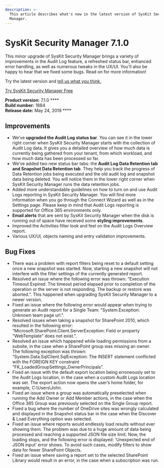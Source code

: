 ```yaml
---
description: >-
  This article describes what's new in the latest version of SysKit Security
  Manager.
---
```


# SysKit Security Manager 7.1.0

This minor upgrade of SysKit Security Manager brings a variety of improvements in the Audit Log feature, a refreshed status bar, enhanced error handling, as well as numerous tweaks in the UX/UI. You'll also be happy to hear that we fixed some bugs. Read on for more information!  

Try the latest version and [tell us what you think.](https://www.syskit.com/company/contact-us/) 

[Try SysKit Security Manager Free](https://www.syskit.com/products/security-manager/download/) 

**Product version:** 7.1.0  ****  
**Build number:** 1884    
**Release date:** May 24, 2019 ****

## Improvements

* We’ve **upgraded the Audit Log status bar**. You can see it in the lower right corner when SysKit Security Manager starts with the collection of Audit Log data. It gives you a detailed overview of how much data is currently being gathered from your tenant, from which workload, and how much data has been processed so far.  
* We’ve added two new status bar tabs: the **Audit Log Data Retention tab and Snapshot Data Retention tab**. They help you track the progress of Data Retention jobs being executed and the old audit log and snapshot data being deleted. You will notice them in the lower right corner when SysKit Security Manager runs the data retention jobs.  
* Added more understandable guidelines on how to turn on and use Audit Logs reporting in SysKit Security Manager. You will find more information when you go through the Connect Wizard as well as in the Settings page. Please keep in mind that Audit Logs reporting is supported for Office 365 environments only.  
* **Email alerts** that are sent by SysKit Security Manager when the disk is running out of space have received some **styling improvements**.  
* Improved the Activities filter look and feel on the Audit Logs Overview report.  
* Various UX/UI, objects naming and entry validation improvements. 

## Bug Fixes

* There was a problem with report filters being reset to a default setting once a new snapshot was started. Now, starting a new snapshot will not interfere with the filter settings of the currently generated report.  
* Resolved an issue where the following error was thrown: “Execution Timeout Expired. The timeout period elapsed prior to completion of the operation or the server is not responding. The backup or restore was aborted.”. This happened when upgrading SysKit Security Manager to a newer version.  
* Fixed an issue where the following error would appear when trying to generate an Audit report for a Single Team: "System.Exception: Unknown team page url.".  
* Resolved issues when taking a snapshot for SharePoint 2010, which resulted in the following error: “Microsoft.SharePoint.Client.ServerException: Field or property "WebTemplate" does not exist.”.   
* Resolved an issue which happened while loading permissions from a subsite, in the case when a SharePoint group was missing an owner. The following exception was thrown: “System.Data.SqlClient.SqlException: The INSERT statement conflicted with the FOREIGN KEY constraint "FK\_LoadedGroupSettings\_OwnerPrincipals”.  
* Fixed an issue with the default export location being erroneously set to the Audit Logs location, in the case when a custom Audit Logs location was set.  The export action now opens the user’s home folder, for example, C:\Users\John. 
* Fixed an issue where a group was automatically preselected when running the Add Owner or Add Member actions, in the case when the Office 365 Group was previously selected on the Single Group report.  
* Fixed a bug where the number of OneDrive sites was wrongly calculated and displayed in the Snapshot status bar in the case when the Discover & Load Everything option was selected.  
* Fixed an issue where reports would endlessly load results without ever showing them. The problem was due to a huge amount of data being processed and reaching a supported JSON file size limit. Now, the loading stops, and the following error is displayed: 'Unexpected end of JSON input' error shows. To avoid such cases, modify filters to show data for fewer SharePoint Objects.  
* Fixed an issue where saving a report set to the selected SharePoint Library would result in an error, in the case when a subscription was run.  

